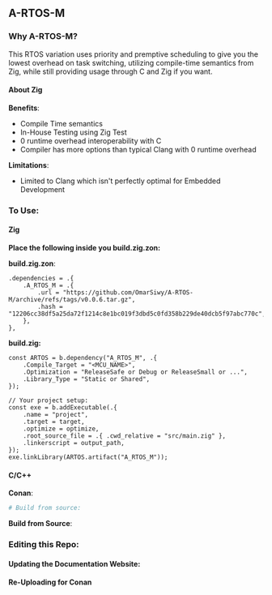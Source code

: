 ## A-RTOS-M

### Why A-RTOS-M?

This RTOS variation uses priority and premptive scheduling to give you the lowest overhead on task switching, utilizing compile-time semantics from Zig, while still providing usage through C and Zig if you want.

#### About Zig

**Benefits**:

- Compile Time semantics
- In-House Testing using Zig Test
- 0 runtime overhead interoperability with C
- Compiler has more options than typical Clang with 0 runtime overhead

**Limitations**:

- Limited to Clang which isn't perfectly optimal for Embedded Development

### To Use:

#### Zig

**Place the following inside you build.zig.zon:**

**build.zig.zon**:

```Zig
.dependencies = .{
    .A_RTOS_M = .{
        .url = "https://github.com/OmarSiwy/A-RTOS-M/archive/refs/tags/v0.0.6.tar.gz",
        .hash = "12206cc38df5a25da72f1214c8e1bc019f3dbd5c0fd358b229de40dcb5f97abc770c",
    },
},

```

**build.zig:**

```Zig
const ARTOS = b.dependency("A_RTOS_M", .{
    .Compile_Target = "<MCU_NAME>",
    .Optimization = "ReleaseSafe or Debug or ReleaseSmall or ...",
    .Library_Type = "Static or Shared",
});

// Your project setup:
const exe = b.addExecutable(.{
    .name = "project",
    .target = target,
    .optimize = optimize,
    .root_source_file = .{ .cwd_relative = "src/main.zig" },
    .linkerscript = output_path,
});
exe.linkLibrary(ARTOS.artifact("A_RTOS_M"));
```

#### C/C++

**Conan**:

```Bash
# Build from source:

```

**Build from Source**:

### Editing this Repo:

#### Updating the Documentation Website:

#### Re-Uploading for Conan

